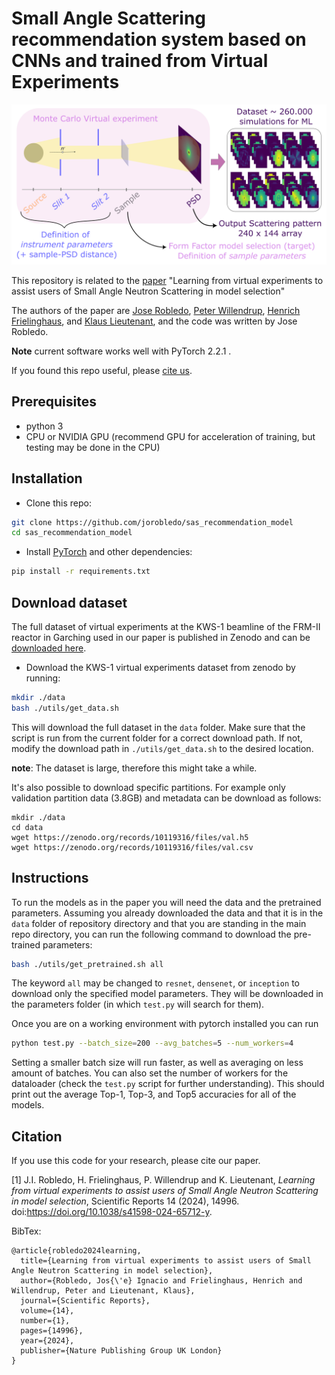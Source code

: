 # Small Angle Scattering recommendation system based on CNNs and trained from Virtual Experiments

![](figures/main_fig.png)

This repository is related to the [paper](https://www.nature.com/articles/s41598-024-65712-y) "Learning from virtual experiments to assist users of Small Angle Neutron Scattering in model selection"

The authors of the paper are [Jose Robledo](https://github.com/jorobledo), [Peter Willendrup](https://orbit.dtu.dk/en/persons/peter-kj%C3%A6r-willendrup), [Henrich Frielinghaus](https://www.fz-juelich.de/profile/frielinghaus_h), and [Klaus Lieutenant](https://www.fz-juelich.de/profile/lieutenant_k), and the code was written by Jose Robledo.

**Note** current software works well with PyTorch 2.2.1 .

If you found this repo useful, please [cite us](#citation). 


## Prerequisites
- python 3
- CPU or NVIDIA GPU (recommend GPU for acceleration of training, but testing may be done in the CPU)

## Installation
- Clone this repo:
```bash
git clone https://github.com/jorobledo/sas_recommendation_model
cd sas_recommendation_model
```
- Install [PyTorch](http://pytorch.org) and other dependencies:
```bash
pip install -r requirements.txt
```

## Download dataset
The full dataset of virtual experiments at the KWS-1 beamline of the FRM-II reactor in Garching used in our paper is published in Zenodo and can be [downloaded here](https://zenodo.org/records/10119316).

- Download the KWS-1 virtual experiments dataset from zenodo by running:
```bash
mkdir ./data
bash ./utils/get_data.sh
```
This will download the full dataset in the `data` folder. Make sure that the script is run from the current folder for a correct download path. If not, modify the download path in `./utils/get_data.sh` to the desired location. 

**note**: The dataset is large, therefore this might take a while.

It's also possible to download specific partitions. For example only validation partition data (3.8GB) and metadata can be download as follows:

```
mkdir ./data
cd data
wget https://zenodo.org/records/10119316/files/val.h5
wget https://zenodo.org/records/10119316/files/val.csv
```

## Instructions

To run the models as in the paper you will need the data and the pretrained parameters. Assuming you already downloaded the data and that it is in the `data` folder of repository directory and that you are standing in the main repo directory, you can run the following command to download the pre-trained parameters:
```bash
bash ./utils/get_pretrained.sh all
```
The keyword `all` may be changed to `resnet`, `densenet`, or `inception` to download only the specified model parameters. They will be downloaded in the parameters folder (in which `test.py` will search for them).

Once you are on a working environment with pytorch installed you can run
```bash
python test.py --batch_size=200 --avg_batches=5 --num_workers=4
```
Setting a smaller batch size will run faster, as well as averaging on less amount of batches. You can also set the number of workers for the dataloader (check the `test.py` script for further understanding). This should print out the average Top-1, Top-3, and Top5 accuracies for all of the models.

## Citation
If you use this code for your research, please cite our paper.

[1] J.I. Robledo, H. Frielinghaus, P. Willendrup and K. Lieutenant, *Learning from virtual experiments to assist users of Small Angle Neutron Scattering in model selection*, Scientific Reports 14 (2024), 14996. doi:https://doi.org/10.1038/s41598-024-65712-y.

BibTex:
```
@article{robledo2024learning,
  title={Learning from virtual experiments to assist users of Small Angle Neutron Scattering in model selection},
  author={Robledo, Jos{\'e} Ignacio and Frielinghaus, Henrich and Willendrup, Peter and Lieutenant, Klaus},
  journal={Scientific Reports},
  volume={14},
  number={1},
  pages={14996},
  year={2024},
  publisher={Nature Publishing Group UK London}
}
```
